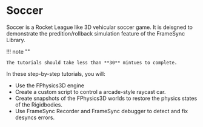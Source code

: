 # **Soccer**

Soccer is a Rocket League like 3D vehicular soccer game. It is deisgned to demonstrate the predition/rollback simulation feature of the FrameSync Library.

!!! note ""
    
    The tutorials should take less than **30** mintues to complete.

In these step-by-step tutorials, you will:

- Use the FPhysics3D engine
- Create a custom script to control a arcade-style raycast car.
- Create snapshots of the FPhysics3D worlds to restore the physics states of the Rigidbodies.
- Use FrameSync Recorder and FrameSync debugger to detect and fix desyncs errors.

